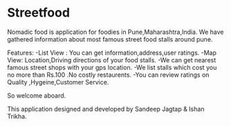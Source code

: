 Streetfood
==========
Nomadic food is application for foodies in Pune,Maharashtra,India.
We have gathered information about most famous street food stalls around pune.

Features:
-List View : You can get information,address,user ratings.
-Map View:  Location,Driving directions of your food stalls.
-We can get  nearest famous street shops with your gps location.
-We list stalls which cost you no more than Rs.100 .No costly restaurents.
-You can review ratings on Quality ,Hygeine,Customer Service.

So welcome aboard.

This application designed and developed by Sandeep Jagtap & Ishan Trikha.
